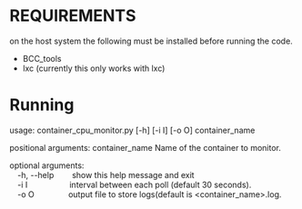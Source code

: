 REQUIREMENTS
============
on the host system the following must be installed before running the code.

- BCC_tools
- lxc (currently this only works with lxc)

Running
======

usage: container_cpu_monitor.py [-h] [-i I] [-o O] container_name

positional arguments:
  container_name  Name of the container to monitor.

optional arguments:<br />
  &emsp;-h, --help&emsp;&emsp;        show this help message and exit<br />
  &emsp;-i I&emsp;&emsp;&emsp;&emsp;&emsp;              interval between each poll (default 30 seconds).<br />
  &emsp;-o O&emsp;&emsp;&emsp;&emsp;              output file to store logs(default is \<container_name\>.log.<br />
 &nbsp;&thinsp;&ensp;&emsp;
